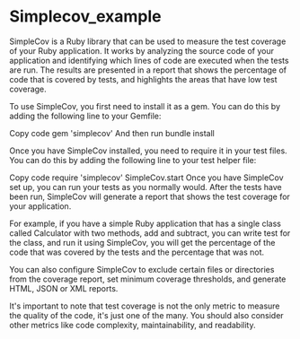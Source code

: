 # Simplecov_example

SimpleCov is a Ruby library that can be used to measure the test coverage of your Ruby application. It works by analyzing the source code of your application and identifying which lines of code are executed when the tests are run. The results are presented in a report that shows the percentage of code that is covered by tests, and highlights the areas that have low test coverage.

To use SimpleCov, you first need to install it as a gem. You can do this by adding the following line to your Gemfile:

Copy code
gem 'simplecov'
And then run bundle install

Once you have SimpleCov installed, you need to require it in your test files. You can do this by adding the following line to your test helper file:

Copy code
require 'simplecov' SimpleCov.start
Once you have SimpleCov set up, you can run your tests as you normally would. After the tests have been run, SimpleCov will generate a report that shows the test coverage for your application.

For example, if you have a simple Ruby application that has a single class called Calculator with two methods, add and subtract, you can write test for the class, and run it using SimpleCov, you will get the percentage of the code that was covered by the tests and the percentage that was not.

You can also configure SimpleCov to exclude certain files or directories from the coverage report, set minimum coverage thresholds, and generate HTML, JSON or XML reports.

It's important to note that test coverage is not the only metric to measure the quality of the code, it's just one of the many. You should also consider other metrics like code complexity, maintainability, and readability.
